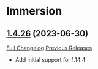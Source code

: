 # Immersion

## [1.4.26](https://github.com/seblindfors/Immersion/tree/1.4.26) (2023-06-30)
[Full Changelog](https://github.com/seblindfors/Immersion/compare/1.4.25...1.4.26) [Previous Releases](https://github.com/seblindfors/Immersion/releases)

- Add initial support for 1.14.4  
